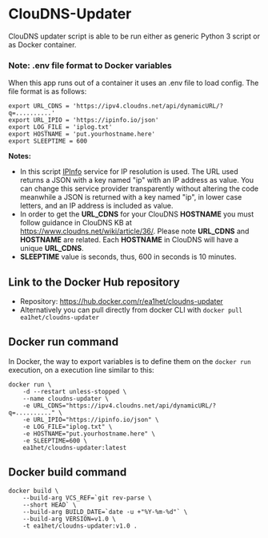 # ClouDNS-Updater
ClouDNS updater script is able to be run either as generic Python 3 script or as Docker container. 

### Note: .env file format to Docker variables
When this app runs out of a container it uses an .env file to load config. The file format is as follows:

```
export URL_CDNS = 'https://ipv4.cloudns.net/api/dynamicURL/?q=..........'
export URL_IPIO = 'https://ipinfo.io/json'
export LOG_FILE = 'iplog.txt'
export HOSTNAME = 'put.yourhostname.here'
export SLEEPTIME = 600
```
____Notes:____ 
- In this script [IPInfo](https://ipinfo.io) service for IP resolution is used. The URL used returns a JSON with a key named "ip" with an IP address as value. You can change this service provider transparently without altering the code meanwhile a JSON is returned with a key named "ip", in lower case letters, and an IP address is included as value. 
- In order to get the __URL_CDNS__ for your ClouDNS __HOSTNAME__ you must follow guidance in ClouDNS KB at https://www.cloudns.net/wiki/article/36/. Please note __URL_CDNS__ and __HOSTNAME__ are related. Each __HOSTNAME__ in ClouDNS will have a unique __URL_CDNS__. 
- __SLEEPTIME__ value is seconds, thus, 600 in seconds is 10 minutes. 

## Link to the Docker Hub repository
- Repository: https://hub.docker.com/r/ea1het/cloudns-updater
- Alternatively you can pull directly from docker CLI with ```docker pull ea1het/cloudns-updater ``` 

## Docker run command
In Docker, the way to export variables is to define them on the ```docker run``` execution, on a execution line similar to this:

```
docker run \
    -d --restart unless-stopped \
    --name cloudns-updater \
    -e URL_CDNS="https://ipv4.cloudns.net/api/dynamicURL/?q=.........." \
    -e URL_IPIO="https://ipinfo.io/json" \
    -e LOG_FILE="iplog.txt" \
    -e HOSTNAME="put.yourhostname.here" \
    -e SLEEPTIME=600 \
    ea1het/cloudns-updater:latest 
```

## Docker build command
```
docker build \
    --build-arg VCS_REF=`git rev-parse \
    --short HEAD` \
    --build-arg BUILD_DATE=`date -u +"%Y-%m-%d"` \
    --build-arg VERSION=v1.0 \
    -t ea1het/cloudns-updater:v1.0 .
```
